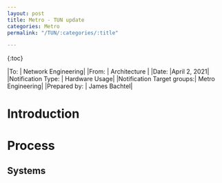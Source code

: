 ```yaml
---
layout: post
title: Metro - TUN update
categories: Metro
permalink: "/TUN/:categories/:title"

---
```

{:toc}


|To:                        | Network Engineering|
|From:                      | Architecture |
|Date:                      |April 2, 2021|
|Notification Type:         | Hardware Usage|
|Notification Target groups:| Metro Engineering|
|Prepared by:               | James Bachtel|

# Introduction

# Process

## Systems
